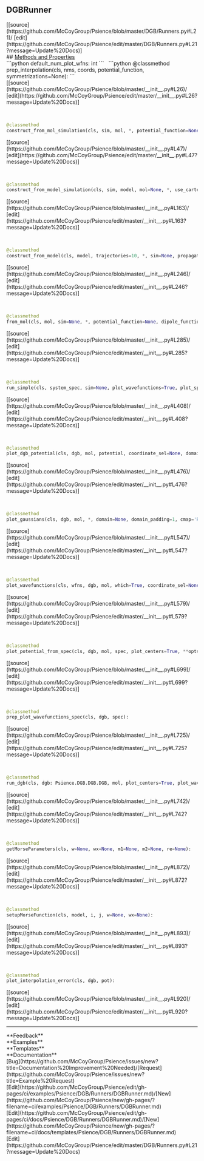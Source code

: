 ## <a id="Psience.DGB.Runners.DGBRunner">DGBRunner</a> 

<div class="docs-source-link" markdown="1">
[[source](https://github.com/McCoyGroup/Psience/blob/master/DGB/Runners.py#L21)/
[edit](https://github.com/McCoyGroup/Psience/edit/master/DGB/Runners.py#L21?message=Update%20Docs)]
</div>









<div class="collapsible-section">
 <div class="collapsible-section collapsible-section-header" markdown="1">
## <a class="collapse-link" data-toggle="collapse" href="#methods" markdown="1"> Methods and Properties</a> <a class="float-right" data-toggle="collapse" href="#methods"><i class="fa fa-chevron-down"></i></a>
 </div>
 <div class="collapsible-section collapsible-section-body collapse show" id="methods" markdown="1">
 ```python
default_num_plot_wfns: int
```
<a id="Psience.DGB.Runners.DGBRunner.prep_interpolation" class="docs-object-method">&nbsp;</a> 
```python
@classmethod
prep_interpolation(cls, nms, coords, potential_function, symmetrizations=None): 
```
<div class="docs-source-link" markdown="1">
[[source](https://github.com/McCoyGroup/Psience/blob/master/__init__.py#L26)/
[edit](https://github.com/McCoyGroup/Psience/edit/master/__init__.py#L26?message=Update%20Docs)]
</div>


<a id="Psience.DGB.Runners.DGBRunner.construct_from_mol_simulation" class="docs-object-method">&nbsp;</a> 
```python
@classmethod
construct_from_mol_simulation(cls, sim, mol, *, potential_function=None, dipole_function=None, use_cartesians=False, use_momenta=False, quadrature_degree=3, expansion_degree=2, use_interpolation=True, use_quadrature=False, symmetrizations=None, momentum_scaling=None, skip_initial_configurations=True, alphas='virial', modes='normal', transformations='diag', pairwise_potential_functions=None, logger=True, **opts): 
```
<div class="docs-source-link" markdown="1">
[[source](https://github.com/McCoyGroup/Psience/blob/master/__init__.py#L47)/
[edit](https://github.com/McCoyGroup/Psience/edit/master/__init__.py#L47?message=Update%20Docs)]
</div>


<a id="Psience.DGB.Runners.DGBRunner.construct_from_model_simulation" class="docs-object-method">&nbsp;</a> 
```python
@classmethod
construct_from_model_simulation(cls, sim, model, mol=None, *, use_cartesians=False, use_momenta=False, quadrature_degree=3, expansion_degree=2, use_interpolation=True, use_quadrature=False, symmetrizations=None, momentum_scaling=None, skip_initial_configurations=True, modes='normal', transformations='diag', **opts): 
```
<div class="docs-source-link" markdown="1">
[[source](https://github.com/McCoyGroup/Psience/blob/master/__init__.py#L163)/
[edit](https://github.com/McCoyGroup/Psience/edit/master/__init__.py#L163?message=Update%20Docs)]
</div>


<a id="Psience.DGB.Runners.DGBRunner.construct_from_model" class="docs-object-method">&nbsp;</a> 
```python
@classmethod
construct_from_model(cls, model, trajectories=10, *, sim=None, propagation_time=10, timestep=50, use_cartesians=False, use_momenta=False, pairwise_potential_functions=None, use_interpolation=True, use_quadrature=False, symmetrizations=None, momentum_scaling=None, track_velocities=True, **aimd_options): 
```
<div class="docs-source-link" markdown="1">
[[source](https://github.com/McCoyGroup/Psience/blob/master/__init__.py#L246)/
[edit](https://github.com/McCoyGroup/Psience/edit/master/__init__.py#L246?message=Update%20Docs)]
</div>


<a id="Psience.DGB.Runners.DGBRunner.from_mol" class="docs-object-method">&nbsp;</a> 
```python
@classmethod
from_mol(cls, mol, sim=None, *, potential_function=None, dipole_function=None, trajectories=10, propagation_time=10, timestep=50, use_cartesians=False, use_momenta=False, pairwise_potential_functions=None, use_interpolation=True, use_quadrature=False, symmetrizations=None, momentum_scaling=None, trajectory_seed=None, total_energy=None, total_energy_scaling=None, sampled_modes=None, initial_energies=None, initial_displacements=None, initial_mode_directions=None, displaced_coords=None, track_velocities=True, **aimd_options): 
```
<div class="docs-source-link" markdown="1">
[[source](https://github.com/McCoyGroup/Psience/blob/master/__init__.py#L285)/
[edit](https://github.com/McCoyGroup/Psience/edit/master/__init__.py#L285?message=Update%20Docs)]
</div>


<a id="Psience.DGB.Runners.DGBRunner.run_simple" class="docs-object-method">&nbsp;</a> 
```python
@classmethod
run_simple(cls, system_spec, sim=None, plot_wavefunctions=True, plot_spectrum=True, trajectories=10, propagation_time=10, timestep=50, use_cartesians=False, use_momenta=False, pairwise_potential_functions=None, use_interpolation=True, use_quadrature=False, symmetrizations=None, momentum_scaling=None, trajectory_seed=None, total_energy=None, total_energy_scaling=None, sampled_modes=None, initial_energies=None, initial_mode_directions=None, initial_displacements=None, displaced_coords=None, **opts): 
```
<div class="docs-source-link" markdown="1">
[[source](https://github.com/McCoyGroup/Psience/blob/master/__init__.py#L408)/
[edit](https://github.com/McCoyGroup/Psience/edit/master/__init__.py#L408?message=Update%20Docs)]
</div>


<a id="Psience.DGB.Runners.DGBRunner.plot_dgb_potential" class="docs-object-method">&nbsp;</a> 
```python
@classmethod
plot_dgb_potential(cls, dgb, mol, potential, coordinate_sel=None, domain=None, domain_padding=1, potential_cutoff=17000, potential_units='Wavenumbers', potential_min=0, plot_cartesians=None, plot_atoms=True, cmap=None, modes_nearest=False, plot_points=100, levels=24, **plot_styles): 
```
<div class="docs-source-link" markdown="1">
[[source](https://github.com/McCoyGroup/Psience/blob/master/__init__.py#L476)/
[edit](https://github.com/McCoyGroup/Psience/edit/master/__init__.py#L476?message=Update%20Docs)]
</div>


<a id="Psience.DGB.Runners.DGBRunner.plot_gaussians" class="docs-object-method">&nbsp;</a> 
```python
@classmethod
plot_gaussians(cls, dgb, mol, *, domain=None, domain_padding=1, cmap='RdBu', plot_dir=None, plot_name='gaussian_{i}.pdf', **plot_options): 
```
<div class="docs-source-link" markdown="1">
[[source](https://github.com/McCoyGroup/Psience/blob/master/__init__.py#L547)/
[edit](https://github.com/McCoyGroup/Psience/edit/master/__init__.py#L547?message=Update%20Docs)]
</div>


<a id="Psience.DGB.Runners.DGBRunner.plot_wavefunctions" class="docs-object-method">&nbsp;</a> 
```python
@classmethod
plot_wavefunctions(cls, wfns, dgb, mol, which=True, coordinate_sel=None, cartesians=None, plot_dir=None, plot_name='wfn_{i}.pdf', plot_label='{e} cm-1', plot_potential=True, potential_units='Wavenumbers', plot_atoms=None, plot_centers=True, potential_styles=None, scaling=None, **plot_options): 
```
<div class="docs-source-link" markdown="1">
[[source](https://github.com/McCoyGroup/Psience/blob/master/__init__.py#L579)/
[edit](https://github.com/McCoyGroup/Psience/edit/master/__init__.py#L579?message=Update%20Docs)]
</div>


<a id="Psience.DGB.Runners.DGBRunner.plot_potential_from_spec" class="docs-object-method">&nbsp;</a> 
```python
@classmethod
plot_potential_from_spec(cls, dgb, mol, spec, plot_centers=True, **opts): 
```
<div class="docs-source-link" markdown="1">
[[source](https://github.com/McCoyGroup/Psience/blob/master/__init__.py#L699)/
[edit](https://github.com/McCoyGroup/Psience/edit/master/__init__.py#L699?message=Update%20Docs)]
</div>


<a id="Psience.DGB.Runners.DGBRunner.prep_plot_wavefunctions_spec" class="docs-object-method">&nbsp;</a> 
```python
@classmethod
prep_plot_wavefunctions_spec(cls, dgb, spec): 
```
<div class="docs-source-link" markdown="1">
[[source](https://github.com/McCoyGroup/Psience/blob/master/__init__.py#L725)/
[edit](https://github.com/McCoyGroup/Psience/edit/master/__init__.py#L725?message=Update%20Docs)]
</div>


<a id="Psience.DGB.Runners.DGBRunner.run_dgb" class="docs-object-method">&nbsp;</a> 
```python
@classmethod
run_dgb(cls, dgb: Psience.DGB.DGB.DGB, mol, plot_centers=True, plot_wavefunctions=True, plot_spectrum=False, pot_cmap='viridis', wfn_cmap='RdBu', wfn_points=100, wfn_contours=12, plot_dir=None, plot_potential=True, pot_points=100, domain=None, domain_padding=1, wavefunction_scaling=None, potential_cutoff=15000, potential_units='Wavenumbers', mode=None, nodeless_ground_state=None, min_singular_value=None, subspace_size=None, plot_similarity=False, similarity_cutoff=None, similarity_chunk_size=None, similar_det_cutoff=None, **plot_options): 
```
<div class="docs-source-link" markdown="1">
[[source](https://github.com/McCoyGroup/Psience/blob/master/__init__.py#L742)/
[edit](https://github.com/McCoyGroup/Psience/edit/master/__init__.py#L742?message=Update%20Docs)]
</div>


<a id="Psience.DGB.Runners.DGBRunner.getMorseParameters" class="docs-object-method">&nbsp;</a> 
```python
@classmethod
getMorseParameters(cls, w=None, wx=None, m1=None, m2=None, re=None): 
```
<div class="docs-source-link" markdown="1">
[[source](https://github.com/McCoyGroup/Psience/blob/master/__init__.py#L872)/
[edit](https://github.com/McCoyGroup/Psience/edit/master/__init__.py#L872?message=Update%20Docs)]
</div>


<a id="Psience.DGB.Runners.DGBRunner.setupMorseFunction" class="docs-object-method">&nbsp;</a> 
```python
@classmethod
setupMorseFunction(cls, model, i, j, w=None, wx=None): 
```
<div class="docs-source-link" markdown="1">
[[source](https://github.com/McCoyGroup/Psience/blob/master/__init__.py#L893)/
[edit](https://github.com/McCoyGroup/Psience/edit/master/__init__.py#L893?message=Update%20Docs)]
</div>


<a id="Psience.DGB.Runners.DGBRunner.plot_interpolation_error" class="docs-object-method">&nbsp;</a> 
```python
@classmethod
plot_interpolation_error(cls, dgb, pot): 
```
<div class="docs-source-link" markdown="1">
[[source](https://github.com/McCoyGroup/Psience/blob/master/__init__.py#L920)/
[edit](https://github.com/McCoyGroup/Psience/edit/master/__init__.py#L920?message=Update%20Docs)]
</div>
 </div>
</div>












---


<div markdown="1" class="text-secondary">
<div class="container">
  <div class="row">
   <div class="col" markdown="1">
**Feedback**   
</div>
   <div class="col" markdown="1">
**Examples**   
</div>
   <div class="col" markdown="1">
**Templates**   
</div>
   <div class="col" markdown="1">
**Documentation**   
</div>
   <div class="col" markdown="1">
   
</div>
   <div class="col" markdown="1">
   
</div>
   <div class="col" markdown="1">
   
</div>
</div>
  <div class="row">
   <div class="col" markdown="1">
[Bug](https://github.com/McCoyGroup/Psience/issues/new?title=Documentation%20Improvement%20Needed)/[Request](https://github.com/McCoyGroup/Psience/issues/new?title=Example%20Request)   
</div>
   <div class="col" markdown="1">
[Edit](https://github.com/McCoyGroup/Psience/edit/gh-pages/ci/examples/Psience/DGB/Runners/DGBRunner.md)/[New](https://github.com/McCoyGroup/Psience/new/gh-pages/?filename=ci/examples/Psience/DGB/Runners/DGBRunner.md)   
</div>
   <div class="col" markdown="1">
[Edit](https://github.com/McCoyGroup/Psience/edit/gh-pages/ci/docs/Psience/DGB/Runners/DGBRunner.md)/[New](https://github.com/McCoyGroup/Psience/new/gh-pages/?filename=ci/docs/templates/Psience/DGB/Runners/DGBRunner.md)   
</div>
   <div class="col" markdown="1">
[Edit](https://github.com/McCoyGroup/Psience/edit/master/DGB/Runners.py#L21?message=Update%20Docs)   
</div>
   <div class="col" markdown="1">
   
</div>
   <div class="col" markdown="1">
   
</div>
   <div class="col" markdown="1">
   
</div>
</div>
</div>
</div>